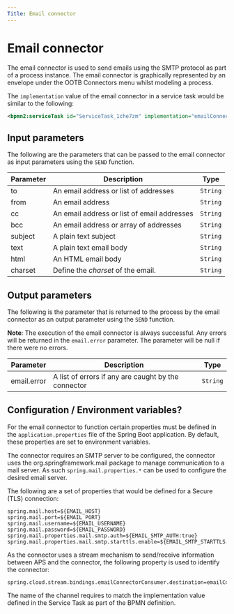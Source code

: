 ```yaml
---
Title: Email connector
---
```


# Email connector
The email connector is used to send emails using the SMTP protocol as part of a process instance. The email connector is graphically represented by an envelope under the OOTB Connectors menu whilst modeling a process. 

The `implementation` value of the email connector in a service task would be similar to the following:

```xml
<bpmn2:serviceTask id="ServiceTask_1che7zm" implementation="emailConnector.SEND" />
```

## Input parameters
The following are the parameters that can be passed to the email connector as input parameters using the `SEND` function. 

| Parameter | Description | Type |
| --------  | ----------- | ---- |
| to | An email address or list of addresses | `String` |
| from  | An email address | `String` |
| cc | An email address or list of email addresses | `String`| 
| bcc | An email address or array of addresses | `String` |
| subject | A plain text subject | `String` | 
| text | A plain text email body | `String` |
| html | An HTML email body | `String` |
| charset | Define the *charset* of the email. | `String` | 


## Output parameters
The following is the parameter that is returned to the process by the email connector as an output parameter using the `SEND` function.

**Note**: The execution of the email connector is always successful. Any errors will be returned in the `email.error` parameter. The parameter will be null if there were no errors.

| Parameter | Description | Type |
| --------  | ----------- | ---- |
| email.error | A list of errors if any are caught by the connector | `String` |





## Configuration / Environment variables? 

For the email connector to function certain properties must be defined in the `application.properties` file of the Spring Boot application. By default, these properties are set to environment variables.

The connector requires an SMTP server to be configured, the connector uses the org.springframework.mail package to manage communication to a mail server. As such `spring.mail.properties.*` can be used to configure the desired email server.

The following are a set of properties that would be defined for a Secure (TLS) connection:

```
spring.mail.host=${EMAIL_HOST}
spring.mail.port=${EMAIL_PORT}
spring.mail.username=${EMAIL_USERNAME}
spring.mail.password=${EMAIL_PASSWORD}
spring.mail.properties.mail.smtp.auth=${EMAIL_SMTP_AUTH:true}
spring.mail.properties.mail.smtp.starttls.enable=${EMAIL_SMTP_STARTTLS:true}
```

As the connector uses a stream mechanism to send/receive information between APS and the connector, the following property is used to identify the connector:

```
spring.cloud.stream.bindings.emailConnectorConsumer.destination=emailConnector.SEND
```

The name of the channel requires to match the implementation value defined in the Service Task as part of the BPMN definition.


